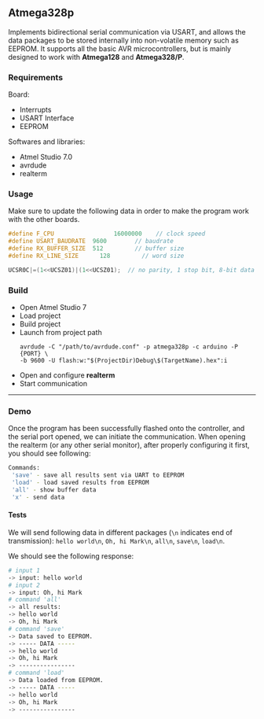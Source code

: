 ## Atmega328p
Implements bidirectional serial communication via USART, and allows the data packages to be stored internally into non-volatile memory such as EEPROM. 
It supports all the basic AVR microcontrollers, but is mainly designed to work with **Atmega128** and **Atmega328/P**.

### Requirements
Board:
* Interrupts 
* USART Interface
* EEPROM

Softwares and libraries:
* Atmel Studio 7.0
* avrdude
* realterm

### Usage
Make sure to update the following data in order to make the program work with the other boards.
```cpp
#define F_CPU			      16000000    // clock speed
#define USART_BAUDRATE	9600        // baudrate
#define RX_BUFFER_SIZE	512         // buffer size
#define RX_LINE_SIZE	  128         // word size

UCSR0C|=(1<<UCSZ01)|(1<<UCSZ01);  // no parity, 1 stop bit, 8-bit data
```

### Build
* Open Atmel Studio 7
* Load project
* Build project
* Launch from project path
  ```
  avrdude -C "/path/to/avrdude.conf" -p atmega328p -c arduino -P {PORT} \
  -b 9600 -U flash:w:"$(ProjectDir)Debug\$(TargetName).hex":i 
  ```
* Open and configure **realterm**
* Start communication

---
### Demo
Once the program has been successfully flashed onto the controller, and the serial port opened, we can initiate the communication. When opening the realterm (or any other serial monitor), after properly configuring it first, you should see following:
```bash
Commands: 
 'save' - save all results sent via UART to EEPROM
 'load' - load saved results from EEPROM
 'all' - show buffer data 
 'x' - send data
 ```
 #### Tests
 We will send following data in different packages (`\n` indicates end of transmission): 
    `hello world\n`, `Oh, hi Mark\n`, `all\n`, `save\n`, `load\n`. 
 
We should see the following response:
 ```bash
# input 1
-> input: hello world
# input 2
-> input: Oh, hi Mark
# command 'all'
-> all results: 
-> hello world
-> Oh, hi Mark
# command 'save'
-> Data saved to EEPROM.
-> ----- DATA -----
-> hello world
-> Oh, hi Mark
-> ----------------
# command 'load'
-> Data loaded from EEPROM.
-> ----- DATA -----
-> hello world
-> Oh, hi Mark
-> ----------------
```

